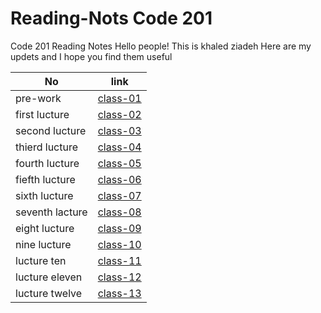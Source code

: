 # Reading-Nots Code 201
Code 201 Reading Notes
Hello people!
This is khaled ziadeh
Here are my updets and I hope you find them useful



| No   | link     | 
| ---------- | ------------- |
| pre-work | [class-01](https://khaedzi.github.io/Reading-Nots201/class-01)| 
| first lucture  | [class-02](https://khaedzi.github.io/Reading-Nots201/class-02)   |  
| second lucture|[class-03](https://khaedzi.github.io/Reading-Nots201/class-03)|
|thierd lucture|[class-04](https://khaedzi.github.io/Reading-Nots201/class-04)|
|fourth lucture|[class-05](https://khaedzi.github.io/Reading-Nots201/class-05)|
|fiefth lucture |[class-06](https://khaedzi.github.io/Reading-Nots201/class-06)|
|sixth lucture|[class-07](https://khaedzi.github.io/Reading-Nots201/class-07)|
|seventh lacture|[class-08](https://github.com/khaedzi/Reading-Nots201/blob/main/class-08)|
|eight lucture|[class-09](https://github.com/khaedzi/Reading-Nots201/blob/main/class-09)|
|nine lucture|[class-10](https://github.com/khaedzi/Reading-Nots201/blob/main/class-10)|
|lucture ten|[class-11](https://github.com/khaedzi/Reading-Nots201/blob/main/class-11)|
|lucture eleven|[class-12](https://github.com/khaedzi/Reading-Nots201/blob/main/class-12)|
|lucture twelve|[class-13](https://github.com/khaedzi/Reading-Nots201/blob/main/class-13)|
    
